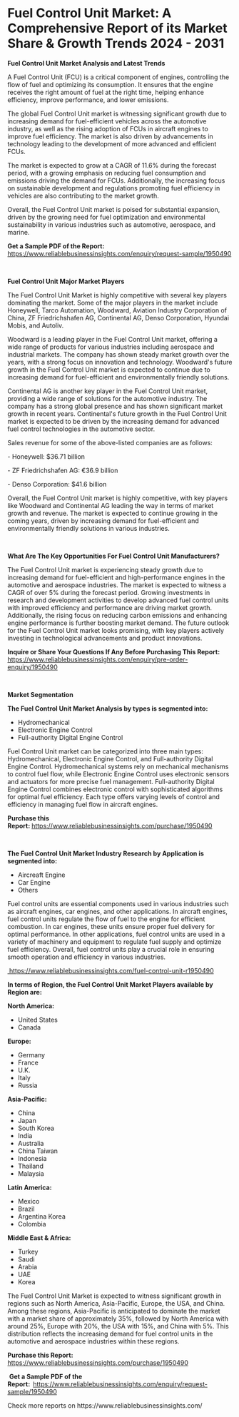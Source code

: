 <p><h1>Fuel Control Unit Market: A Comprehensive Report of its Market Share & Growth Trends 2024 - 2031</h1></p><p><strong>Fuel Control Unit Market Analysis and Latest Trends</strong></p>
<p><p>A Fuel Control Unit (FCU) is a critical component of engines, controlling the flow of fuel and optimizing its consumption. It ensures that the engine receives the right amount of fuel at the right time, helping enhance efficiency, improve performance, and lower emissions.</p><p>The global Fuel Control Unit market is witnessing significant growth due to increasing demand for fuel-efficient vehicles across the automotive industry, as well as the rising adoption of FCUs in aircraft engines to improve fuel efficiency. The market is also driven by advancements in technology leading to the development of more advanced and efficient FCUs.</p><p>The market is expected to grow at a CAGR of 11.6% during the forecast period, with a growing emphasis on reducing fuel consumption and emissions driving the demand for FCUs. Additionally, the increasing focus on sustainable development and regulations promoting fuel efficiency in vehicles are also contributing to the market growth.</p><p>Overall, the Fuel Control Unit market is poised for substantial expansion, driven by the growing need for fuel optimization and environmental sustainability in various industries such as automotive, aerospace, and marine.</p></p>
<p><strong>Get a Sample PDF of the Report:&nbsp;</strong> <a href="https://www.reliablebusinessinsights.com/enquiry/request-sample/1950490">https://www.reliablebusinessinsights.com/enquiry/request-sample/1950490</a></p>
<p>&nbsp;</p>
<p><strong>Fuel Control Unit Major Market Players</strong></p>
<p><p>The Fuel Control Unit Market is highly competitive with several key players dominating the market. Some of the major players in the market include Honeywell, Tarco Automation, Woodward, Aviation Industry Corporation of China, ZF Friedrichshafen AG, Continental AG, Denso Corporation, Hyundai Mobis, and Autoliv.</p><p>Woodward is a leading player in the Fuel Control Unit market, offering a wide range of products for various industries including aerospace and industrial markets. The company has shown steady market growth over the years, with a strong focus on innovation and technology. Woodward's future growth in the Fuel Control Unit market is expected to continue due to increasing demand for fuel-efficient and environmentally friendly solutions.</p><p>Continental AG is another key player in the Fuel Control Unit market, providing a wide range of solutions for the automotive industry. The company has a strong global presence and has shown significant market growth in recent years. Continental's future growth in the Fuel Control Unit market is expected to be driven by the increasing demand for advanced fuel control technologies in the automotive sector.</p><p>Sales revenue for some of the above-listed companies are as follows:</p><p>- Honeywell: $36.71 billion</p><p>- ZF Friedrichshafen AG: €36.9 billion</p><p>- Denso Corporation: $41.6 billion</p><p>Overall, the Fuel Control Unit market is highly competitive, with key players like Woodward and Continental AG leading the way in terms of market growth and revenue. The market is expected to continue growing in the coming years, driven by increasing demand for fuel-efficient and environmentally friendly solutions in various industries.</p></p>
<p>&nbsp;</p>
<p><strong>What Are The Key Opportunities For Fuel Control Unit Manufacturers?</strong></p>
<p><p>The Fuel Control Unit market is experiencing steady growth due to increasing demand for fuel-efficient and high-performance engines in the automotive and aerospace industries. The market is expected to witness a CAGR of over 5% during the forecast period. Growing investments in research and development activities to develop advanced fuel control units with improved efficiency and performance are driving market growth. Additionally, the rising focus on reducing carbon emissions and enhancing engine performance is further boosting market demand. The future outlook for the Fuel Control Unit market looks promising, with key players actively investing in technological advancements and product innovations.</p></p>
<p><strong>Inquire or Share Your Questions If Any Before Purchasing This Report:</strong> <a href="https://www.reliablebusinessinsights.com/enquiry/pre-order-enquiry/1950490">https://www.reliablebusinessinsights.com/enquiry/pre-order-enquiry/1950490</a></p>
<p>&nbsp;</p>
<p><strong>Market Segmentation</strong></p>
<p><strong>The Fuel Control Unit Market Analysis by types is segmented into:</strong></p>
<p><ul><li>Hydromechanical</li><li>Electronic Engine Control</li><li>Full-authority Digital Engine Control</li></ul></p>
<p><p>Fuel Control Unit market can be categorized into three main types: Hydromechanical, Electronic Engine Control, and Full-authority Digital Engine Control. Hydromechanical systems rely on mechanical mechanisms to control fuel flow, while Electronic Engine Control uses electronic sensors and actuators for more precise fuel management. Full-authority Digital Engine Control combines electronic control with sophisticated algorithms for optimal fuel efficiency. Each type offers varying levels of control and efficiency in managing fuel flow in aircraft engines.</p></p>
<p><strong>Purchase this Report:&nbsp;</strong><a href="https://www.reliablebusinessinsights.com/purchase/1950490">https://www.reliablebusinessinsights.com/purchase/1950490</a></p>
<p>&nbsp;</p>
<p><strong>The Fuel Control Unit Market Industry Research by Application is segmented into:</strong></p>
<p><ul><li>Aircreaft Engine</li><li>Car Engine</li><li>Others</li></ul></p>
<p><p>Fuel control units are essential components used in various industries such as aircraft engines, car engines, and other applications. In aircraft engines, fuel control units regulate the flow of fuel to the engine for efficient combustion. In car engines, these units ensure proper fuel delivery for optimal performance. In other applications, fuel control units are used in a variety of machinery and equipment to regulate fuel supply and optimize fuel efficiency. Overall, fuel control units play a crucial role in ensuring smooth operation and efficiency in various industries.</p></p>
<p><a href="https://www.reliablebusinessinsights.com/fuel-control-unit-r1950490">&nbsp;https://www.reliablebusinessinsights.com/fuel-control-unit-r1950490</a></p>
<p><strong>In terms of Region, the Fuel Control Unit Market Players available by Region are:</strong></p>
<p>
    <p> <strong> North America: </strong>
        <ul>
            <li>United States</li>
            <li>Canada</li>
        </ul>
        </p> 
    <p> <strong> Europe: </strong>
        <ul>
            <li>Germany</li>
            <li>France</li>
            <li>U.K.</li>
            <li>Italy</li>
            <li>Russia</li>
        </ul>
        </p> 
    <p> <strong> Asia-Pacific: </strong>
        <ul>
            <li>China</li>
            <li>Japan</li>
            <li>South Korea</li>
            <li>India</li>
            <li>Australia</li>
            <li>China Taiwan</li>
            <li>Indonesia</li>
            <li>Thailand</li>
            <li>Malaysia</li>
        </ul>
        </p> 
    <p> <strong> Latin America: </strong>
        <ul>
            <li>Mexico</li>
            <li>Brazil</li>
            <li>Argentina Korea</li>
            <li>Colombia</li>
        </ul>
        </p> 
    <p> <strong> Middle East & Africa: </strong>
        <ul>
            <li>Turkey</li>
            <li>Saudi</li>
            <li>Arabia</li>
            <li>UAE</li>
            <li>Korea</li>
        </ul>
    </p>
    </p>
<p><p>The Fuel Control Unit Market is expected to witness significant growth in regions such as North America, Asia-Pacific, Europe, the USA, and China. Among these regions, Asia-Pacific is anticipated to dominate the market with a market share of approximately 35%, followed by North America with around 25%, Europe with 20%, the USA with 15%, and China with 5%. This distribution reflects the increasing demand for fuel control units in the automotive and aerospace industries within these regions.</p></p>
<p><strong>Purchase this Report: </strong><a href="https://www.reliablebusinessinsights.com/purchase/1950490">https://www.reliablebusinessinsights.com/purchase/1950490</a></p>
<p>&nbsp;<strong>Get a Sample PDF of the Report:&nbsp;&nbsp;</strong><a href="https://www.reliablebusinessinsights.com/enquiry/request-sample/1950490">https://www.reliablebusinessinsights.com/enquiry/request-sample/1950490</a></p>
<p><strong></strong></p>
<p>Check more reports on https://www.reliablebusinessinsights.com/</p>